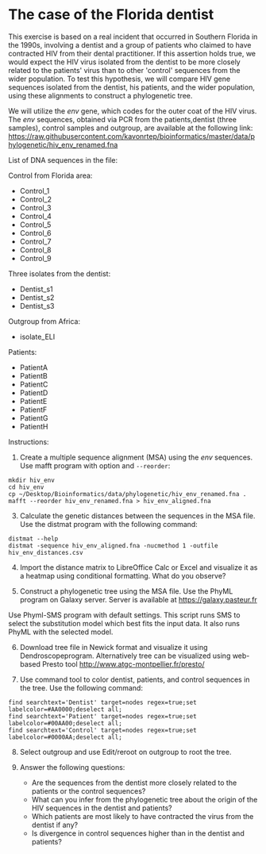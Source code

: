 # The case of the Florida dentist

This exercise is based on a real incident that occurred in Southern Florida in the 1990s, involving a dentist and a group of patients who claimed to have contracted HIV from their dental practitioner. If this assertion holds true, we would expect the HIV virus isolated from the dentist to be more closely related to the patients' virus than to other 'control' sequences from the wider population. To test this hypothesis, we will compare HIV gene sequences isolated from the dentist, his patients, and the wider population, using these alignments to construct a phylogenetic tree.

We will utilize the *env* gene, which codes for the outer coat of the HIV virus. The *env* sequences, obtained via PCR from the patients,dentist (three samples), control samples and outgroup, are available at the following link: https://raw.githubusercontent.com/kavonrtep/bioinformatics/master/data/phylogenetic/hiv_env_renamed.fna

List of DNA sequences in the file:

Control from Florida area:
- Control_1
- Control_2
- Control_3
- Control_4
- Control_5
- Control_6
- Control_7
- Control_8
- Control_9

Three isolates from the dentist:
- Dentist_s1
- Dentist_s2
- Dentist_s3

Outgroup from Africa:
- isolate_ELI

Patients:
- PatientA
- PatientB
- PatientC
- PatientD
- PatientE
- PatientF
- PatientG
- PatientH

Instructions:
1. Create a multiple sequence alignment (MSA) using the *env* sequences. Use mafft program with option  and `--reorder`:

```shell
mkdir hiv_env 
cd hiv_env
cp ~/Desktop/Bioinformatics/data/phylogenetic/hiv_env_renamed.fna .
mafft --reorder hiv_env_renamed.fna > hiv_env_aligned.fna
```

3. Calculate the genetic distances between the sequences in the MSA file. Use the distmat program with the following command:

```shell
distmat --help
distmat -sequence hiv_env_aligned.fna -nucmethod 1 -outfile hiv_env_distances.csv
```

4. Import the distance matrix to LibreOffice Calc or Excel and visualize it as a heatmap using conditional formatting. What do you observe? 

5. Construct a phylogenetic tree using the MSA file. Use the PhyML program on Galaxy server. Server is available at https://galaxy.pasteur.fr

Use Phyml-SMS program with default settings. This script runs SMS to select the substitution model which best fits the input data. It also runs PhyML with the selected model.

6. Download tree file in Newick format and visualize it using Dendroscopeprogram. Alternatively tree can be visualized using web-based Presto tool http://www.atgc-montpellier.fr/presto/

7. Use command tool to color dentist, patients, and control sequences in the tree. Use the following command:

```dendroscope
find searchtext='Dentist' target=nodes regex=true;set labelcolor=#AA0000;deselect all; 
find searchtext='Patient' target=nodes regex=true;set labelcolor=#00AA00;deselect all;
find searchtext='Control' target=nodes regex=true;set labelcolor=#0000AA;deselect all;
```
8. Select outgroup and use Edit/reroot on outgroup to root the tree.

9. Answer the following questions:
   - Are the sequences from the dentist more closely related to the patients or the control sequences?
   - What can you infer from the phylogenetic tree about the origin of the HIV sequences in the dentist and patients?
   - Which patients are most likely to have contracted the virus from the dentist if any?
   - Is divergence in control sequences higher than in the dentist and patients?
